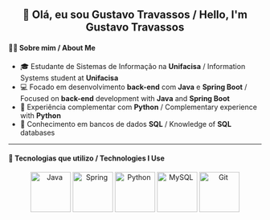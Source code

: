 <h2 align="center">👋 Olá, eu sou Gustavo Travassos / Hello, I'm Gustavo Travassos</h2>

#### 👨‍💻 Sobre mim / About Me
* 🎓 Estudante de Sistemas de Informação na **Unifacisa** / Information Systems student at **Unifacisa**
* 💻 Focado em desenvolvimento **back-end** com **Java** e **Spring Boot** / Focused on **back-end** development with **Java** and **Spring Boot**
* 🐍 Experiência complementar com **Python** / Complementary experience with **Python**
* 🧠 Conhecimento em bancos de dados **SQL** / Knowledge of **SQL** databases

---

#### 🚀 Tecnologias que utilizo / Technologies I Use
<p align="center">
  <img src="https://cdn.jsdelivr.net/gh/devicons/devicon/icons/java/java-original.svg" alt="Java" width="80" height="80"/>
  <img src="https://cdn.jsdelivr.net/gh/devicons/devicon/icons/spring/spring-original.svg" alt="Spring" width="80" height="80"/>
  <img src="https://cdn.jsdelivr.net/gh/devicons/devicon/icons/python/python-original.svg" alt="Python" width="80" height="80"/>
  <img src="https://cdn.jsdelivr.net/gh/devicons/devicon/icons/mysql/mysql-original.svg" alt="MySQL" width="80" height="80"/>
  <img src="https://cdn.jsdelivr.net/gh/devicons/devicon/icons/git/git-original.svg" alt="Git" width="80" height="80"/>
</p>
